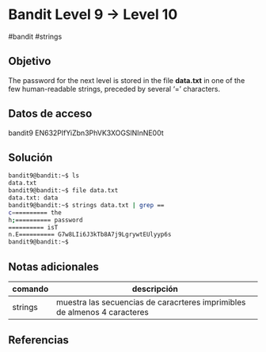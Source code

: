 # Bandit Level 9 → Level 10
#bandit #strings
## Objetivo
The password for the next level is stored in the file **data.txt** in one of the few human-readable strings, preceded by several ‘=’ characters.

## Datos de acceso
bandit9
EN632PlfYiZbn3PhVK3XOGSlNInNE00t

## Solución
``` bash
bandit9@bandit:~$ ls
data.txt
bandit9@bandit:~$ file data.txt
data.txt: data
bandit9@bandit:~$ strings data.txt | grep ==
c========== the
h;========== password
========== isT
n.E========== G7w8LIi6J3kTb8A7j9LgrywtEUlyyp6s
bandit9@bandit:~$
```
## Notas adicionales
| comando | descripción |
|----------|----------|
|strings|muestra las secuencias de caracrteres imprimibles de almenos 4 caracteres|

## Referencias
